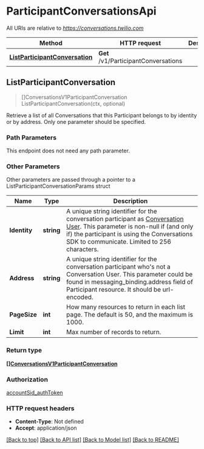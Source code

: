 # ParticipantConversationsApi

All URIs are relative to *https://conversations.twilio.com*

Method | HTTP request | Description
------------- | ------------- | -------------
[**ListParticipantConversation**](ParticipantConversationsApi.md#ListParticipantConversation) | **Get** /v1/ParticipantConversations | 



## ListParticipantConversation

> []ConversationsV1ParticipantConversation ListParticipantConversation(ctx, optional)



Retrieve a list of all Conversations that this Participant belongs to by identity or by address. Only one parameter should be specified.

### Path Parameters

This endpoint does not need any path parameter.

### Other Parameters

Other parameters are passed through a pointer to a ListParticipantConversationParams struct


Name | Type | Description
------------- | ------------- | -------------
**Identity** | **string** | A unique string identifier for the conversation participant as [Conversation User](https://www.twilio.com/docs/conversations/api/user-resource). This parameter is non-null if (and only if) the participant is using the Conversations SDK to communicate. Limited to 256 characters.
**Address** | **string** | A unique string identifier for the conversation participant who&#39;s not a Conversation User. This parameter could be found in messaging_binding.address field of Participant resource. It should be url-encoded.
**PageSize** | **int** | How many resources to return in each list page. The default is 50, and the maximum is 1000.
**Limit** | **int** | Max number of records to return.

### Return type

[**[]ConversationsV1ParticipantConversation**](ConversationsV1ParticipantConversation.md)

### Authorization

[accountSid_authToken](../README.md#accountSid_authToken)

### HTTP request headers

- **Content-Type**: Not defined
- **Accept**: application/json

[[Back to top]](#) [[Back to API list]](../README.md#documentation-for-api-endpoints)
[[Back to Model list]](../README.md#documentation-for-models)
[[Back to README]](../README.md)

